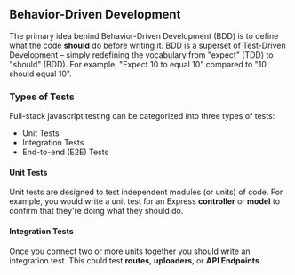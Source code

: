 ## Behavior-Driven Development

The primary idea behind Behavior-Driven Development (BDD) is to define what the
code **should** do before writing it. BDD is a superset of Test-Driven Development – 
simply redefining the vocabulary from "expect" (TDD) to "should" (BDD). For example,
"Expect 10 to equal 10" compared to "10 should equal 10".

### Types of Tests

Full-stack javascript testing can be categorized into three types of tests:

* Unit Tests
* Integration Tests
* End-to-end (E2E) Tests

#### Unit Tests
Unit tests are designed to test independent modules (or units) of code. For example, you would write a unit test for an Express **controller** or **model** to confirm that they're doing what they should do.

#### Integration Tests
Once you connect two or more units together you should write an integration test. This could test **routes**, **uploaders**, or **API Endpoints**.
